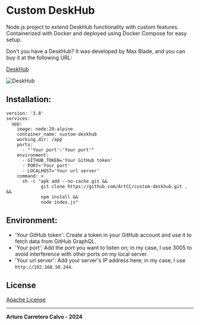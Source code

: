 # Custom DeskHub

Node.js project to extend DeskHub functionality with custom features. Containerized with Docker and deployed using Docker Compose for easy setup.

Don’t you have a DeskHub? It was developed by Max Blade, and you can buy it at the following URL:

[DeskHub](https://getdeskhub.com/)

![DeskHub](https://getdeskhub.com/_next/image?url=%2Fhero2.webp&w=1080&q=75)

## Installation:

```
version: '3.8'
services:
  app:
    image: node:20-alpine
    container_name: custom-deskhub
    working_dir: /app
    ports:
      - "'Your port':'Your port'"
    environment:
      - GITHUB_TOKEN='Your GitHub token'
      - PORT='Your port'
      - LOCALHOST='Your url server'
    command: >
      sh -c "apk add --no-cache git &&
             git clone https://github.com/ArtCC/custom-deskhub.git . &&
             npm install &&
             node index.js"
```

## Environment:

- 'Your GitHub token': Create a token in your GitHub account and use it to fetch data from GitHub GraphQL.
- 'Your port': Add the port you want to listen on; in my case, I use 3005 to avoid interference with other ports on my local server.
- 'Your url server': Add your server's IP address here; in my case, I use `http://192.168.50.244`.

## License

[Apache License](LICENSE)

---

**Arturo Carretero Calvo - 2024**